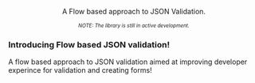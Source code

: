<p align="center">
    <p align="center">A Flow based approach to JSON Validation.</p>
    <p align="center" style="font-size: 12px; margin-top: 10px;">
        <sub><i>NOTE: The library is still in active development.</i></sub>
    </p>
</p>

### Introducing Flow based JSON validation!

A flow based approach to JSON validation aimed at improving developer experince for validation and creating forms!
